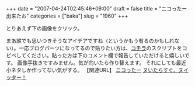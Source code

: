 +++
date = "2007-04-24T02:45:46+09:00"
draft = false
title = "ニコったー出来たお"
categories = ["baka"]
slug = "1960"
+++

とりあえず下の画像をクリック。
<script type="text/javascript" src="http://hbkr.jp/nicotter/nicotter.php?user=ieiri"></script>
まあ誰でも思いつきそうなアイデアですね（というかもう有るのかもしれない）。一応ブログパーツになってるので貼りたい方は、<a href="http://hbkr.jp/nicotter" target="_blank">コチラ</a>のスクリプトをコピペしてください。貼った方は下のコメント欄で報告していただけると嬉しいです。
画像手抜きですみません。気が向いたら作り替えます。
それにしても最近小ネタしか作ってない気がする。
【関連URL】
<a href="http://hbkr.jp/nicotter" target="_blank">ニコったー</a>
<a href="http://nwitter.com" target="_blank">ヌいたらすぐ、ヌイッター！</a>
<div style="display:none;">cticker</div>

